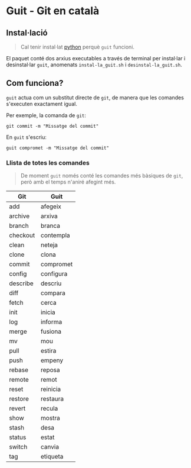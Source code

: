 # Guit - Git en català
## Instal·lació
> Cal tenir instal·lat [python](https://www.python.org/downloads/) perquè `guit` funcioni.

El paquet conté dos arxius executables a través de terminal per instal·lar i desinstal·lar `guit`, anomenats `instal-la_guit.sh` i `desinstal-la_guit.sh`.

## Com funciona?
`guit` actua com un substitut directe de `git`, de manera que les comandes s'executen exactament igual.

Per exemple, la comanda de `git`:
```shell
git commit -m "Missatge del commit"
```
En `guit` s'escriu:
```shell
guit compromet -m "Missatge del commit"
```

### Llista de totes les comandes

> De moment `guit` només conté les comandes més bàsiques de `git`, però amb el temps n'aniré afegint més.

| Git | Guit      |
| --- | --- |
| add | afegeix |
| archive | arxiva |
| branch | branca |
| checkout | contempla |
| clean | neteja |
| clone | clona |
| commit | compromet |
| config | configura |
| describe | descriu |
| diff | compara |
| fetch | cerca |
| init | inicia |
| log | informa |
| merge | fusiona |
| mv | mou |
| pull | estira |
| push | empeny |
| rebase | reposa |
| remote | remot |
| reset | reinicia |
| restore | restaura |
| revert | recula |
| show | mostra |
| stash | desa |
| status | estat |
| switch | canvia |
| tag | etiqueta |
